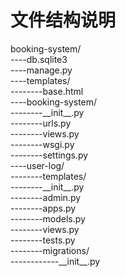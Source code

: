 文件结构说明 
=======================
booking-system/<br />
----db.sqlite3<br />
----manage.py<br />
----templates/<br />
--------base.html<br />
----booking-system/<br />
--------\_\_init\_\_.py<br />
--------urls.py<br />
--------views.py<br />
--------wsgi.py<br />
--------settings.py<br />
----user-log/<br />
--------templates/<br />
--------\_\_init\_\_.py<br />
--------admin.py<br />
--------apps.py<br />
--------models.py<br />
--------views.py<br />
--------tests.py<br />
--------migrations/<br />
------------\_\_init\_\_.py<br />

